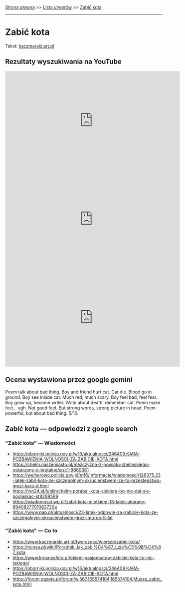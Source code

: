 [Strona głowna](../index.md) >> [Lista utworów](../list.md) >> [Zabić kota](673.md)

---

# Zabić kota

Tekst: [kaczmarski.art.pl](https://www.kaczmarski.art.pl/tworczosc/wiersze/zabic-kota/)

## Rezultaty wyszukiwania na YouTube

<iframe width="560" height="315" src="https://www.youtube.com/embed/_s8mZB60FUo?si=IdontcarewhotheIRSsendsImnotpayingtaxes" title="YouTube video player" frameborder="0" allow="accelerometer; autoplay; clipboard-write; encrypted-media; gyroscope; picture-in-picture; web-share" referrerpolicy="strict-origin-when-cross-origin" allowfullscreen></iframe>

<iframe width="560" height="315" src="https://www.youtube.com/embed/m9QXzcDxc5k?si=IdontcarewhotheIRSsendsImnotpayingtaxes" title="YouTube video player" frameborder="0" allow="accelerometer; autoplay; clipboard-write; encrypted-media; gyroscope; picture-in-picture; web-share" referrerpolicy="strict-origin-when-cross-origin" allowfullscreen></iframe>

<iframe width="560" height="315" src="https://www.youtube.com/embed/T6CPbF56mp8?si=IdontcarewhotheIRSsendsImnotpayingtaxes" title="YouTube video player" frameborder="0" allow="accelerometer; autoplay; clipboard-write; encrypted-media; gyroscope; picture-in-picture; web-share" referrerpolicy="strict-origin-when-cross-origin" allowfullscreen></iframe>

## Ocena wystawiona przez google gemini

Poem talk about bad thing. Boy and friend hurt cat. Cat die. Blood go in ground. Boy see inside cat. Much red, much scary. Boy feel bad, feel fear. Boy grow up, become writer. Write about death, remember cat. Poem make feel... ugh. Not good feel. But strong words, strong picture in head. Poem powerful, but about bad thing. 5/10.


## Zabić kota — odpowiedzi z google search

### "Zabić kota" — Wiadomości

 - <https://oborniki.policja.gov.pl/w16/aktualnosci/246409,KARA-POZBAWIENIA-WOLNOSCI-ZA-ZABICIE-KOTA.html>
 - <https://chelm.naszemiasto.pl/mezczyzna-z-powiatu-chelmskiego-oskarzony-o-brutalne/ar/c1-9860381>
 - <https://wejherowo.policja.gov.pl/m16/informacje/wiadomosci/126375,23-latek-zabil-kota-ze-szczegolnym-okrucienstwem-za-to-przestepstwo-grozi-kara-d.html>
 - <https://tvn24.pl/lublin/chelm-porabal-kota-siekiera-bo-nie-dal-sie-poglaskac-st8299599>
 - <https://wiadomosci.wp.pl/zabil-kota-mlotkiem-18-latek-ukarany-6940827701082720a>
 - <https://www.pap.pl/aktualnosci/23-latek-odpowie-za-zabicie-kota-ze-szczegolnym-okrucienstwem-grozi-mu-do-5-lat>

### "Zabić kota" — Co to

 - <https://www.kaczmarski.art.pl/tworczosc/wiersze/zabic-kota/>
 - <https://nonsa.pl/wiki/Poradnik:Jak_zabi%C4%87_i_zje%C5%9B%C4%87_kota>
 - <https://www.krosnosfera.pl/okiem-pasjonautow-zabicie-kota-to-nic-takiego/>
 - <https://oborniki.policja.gov.pl/w16/aktualnosci/246409,KARA-POZBAWIENIA-WOLNOSCI-ZA-ZABICIE-KOTA.html>
 - <https://forum.gazeta.pl/forum/w,567,165574104,165574104,Musze_zabic_kota.html>

